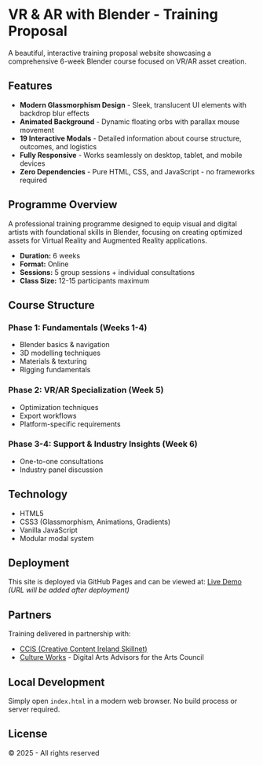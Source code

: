 # VR & AR with Blender - Training Proposal

A beautiful, interactive training proposal website showcasing a comprehensive 6-week Blender course focused on VR/AR asset creation.

## Features

- **Modern Glassmorphism Design** - Sleek, translucent UI elements with backdrop blur effects
- **Animated Background** - Dynamic floating orbs with parallax mouse movement
- **19 Interactive Modals** - Detailed information about course structure, outcomes, and logistics
- **Fully Responsive** - Works seamlessly on desktop, tablet, and mobile devices
- **Zero Dependencies** - Pure HTML, CSS, and JavaScript - no frameworks required

## Programme Overview

A professional training programme designed to equip visual and digital artists with foundational skills in Blender, focusing on creating optimized assets for Virtual Reality and Augmented Reality applications.

- **Duration:** 6 weeks
- **Format:** Online
- **Sessions:** 5 group sessions + individual consultations
- **Class Size:** 12-15 participants maximum

## Course Structure

### Phase 1: Fundamentals (Weeks 1-4)
- Blender basics & navigation
- 3D modelling techniques
- Materials & texturing
- Rigging fundamentals

### Phase 2: VR/AR Specialization (Week 5)
- Optimization techniques
- Export workflows
- Platform-specific requirements

### Phase 3-4: Support & Industry Insights (Week 6)
- One-to-one consultations
- Industry panel discussion

## Technology

- HTML5
- CSS3 (Glassmorphism, Animations, Gradients)
- Vanilla JavaScript
- Modular modal system

## Deployment

This site is deployed via GitHub Pages and can be viewed at:
[Live Demo](#) *(URL will be added after deployment)*

## Partners

Training delivered in partnership with:
- [CCIS (Creative Content Ireland Skillnet)](https://www.creativeskillnet.ie/)
- [Culture Works](https://cultureworks.ie/) - Digital Arts Advisors for the Arts Council

## Local Development

Simply open `index.html` in a modern web browser. No build process or server required.

## License

© 2025 - All rights reserved
